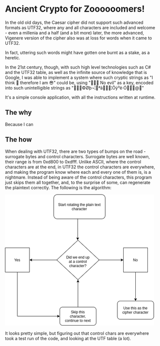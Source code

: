 # Ancient Crypto for Zoooooomers!

In the old old days, the Caesar cipher did not support such advanced formats as UTF32, where any and all characters are included and welcome - even a millenia and a half (and a bit more) later, the more advanced, Vigenere version of the cipher also was at loss for words when it came to UTF32.

In fact, uttering such words might have gotten one burnt as a stake, as a heretic.

In the 21st century, though, with such high level technologies such as C# and the UTF32 table, as well as the infinite source of knowledge that is Google, I was able to implement a system where such cryptic strings as "I think 🤔 therefore I am  😎" could be, using "🙊🙉🙈 No evil" as a key, encoded into such unintelligible strings as "🺴🺊🻝©Øþ¬¦🦊ªā🻓🻏🻛¦Õÿ³ë·Ó­🻌🻗🺉@🙜"

It's a simple console application, with all the instructions written at runtime.

## The why

Because I can

## The how

When dealing with UTF32, there are two types of bumps on the road - surrogate bytes and control characters.
Surrogate bytes are well known, their range is from 0xd800 to 0xdfff.
Unlike ASCII, where the control characters are at the end, in UTF32 the control characters are everywhere, and making the program know where each and every one of them is, is a nightmare. Instead of being aware of the control characters, this program just skips them all together, and, to the surprise of some, can regenerate the plaintext correctly. The following is the algorithm:

![](Ancient_Crypto.png)

It looks pretty simple, but figuring out that control chars are everywhere took a test run of the code, and looking at the UTF table (a lot).